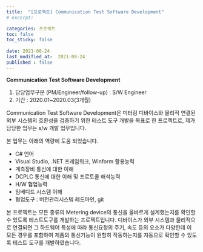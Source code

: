```yaml
---
title:  "[프로젝트] Communication Test Software Development"
# excerpt: 

categories: 프로젝트
toc: false
toc_sticky: false
 
date: 2021-08-24
last_modified_at:  2021-08-24
published : false
---
```


**Communication Test Software Development**

1. 담당업무구분 (PM/Engineer/follow-up) : S/W Engineer
2. 기간 : 2020.01~2020.03(3개월)


Communication Test Software Development은 미터링 디바이스와 물리적 연결된 외부 시스템의 호환성을 검증하기 위한 테스트 도구 개발을 목표로 한 프로젝트로, 제가 담당한 업무는 s/w 개발 업무입니다.

본 업무는 아래의 역량에 도움 되었습니다.
- C# 언어
- Visual Studio, .NET 프레임워크, Winform 활용능력
- 계측장비 통신에 대한 이해
- DCPLC 통신에 대한 이해 및 프로토콜 해석능력
- H/W 협업능력
- 임베디드 시스템 이해
- 협업도구 : 버전관리시스템 레드마인, git 

본 프로젝트는 모든 종류의 Metering device의 통신을 올바르게 설계했는지를 확인할 수 있도록 테스트도구를 개발하는 프로젝트입니다. 디바이스가 외부 시스템과 물리적으로 연결되면 그 하드웨어 특성에 따라 통신요청의 주기, 속도 등의 요소가 다양한데 이 모든 경우를 포함하여 제품의 통신기능이 원할히 작동하는지를 자동으로 확인할 수 있도록 테스트 도구를 개발하였습니다.
